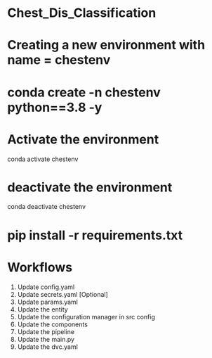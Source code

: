 # Chest_Dis_Classification

# Creating a new environment with name = chestenv
# conda create -n chestenv python==3.8 -y 

# Activate the environment
conda activate chestenv

# deactivate the environment
conda deactivate chestenv

# pip install -r requirements.txt


# Workflows
  1. Update config.yaml
  2. Update secrets.yaml [Optional]
  3. Update params.yaml
  4. Update the entity
  5. Update the configuration manager in src config
  6. Update the components
  7. Update the pipeline
  8. Update the main.py
  9. Update the dvc.yaml
